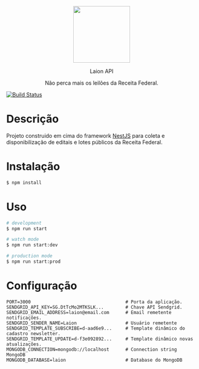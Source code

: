 <p align="center">
  <img src="https://i.ibb.co/nPMVxW6/logo.png" height=150 />
</p>
<p align="center">Laion API</p>
<p align="center">Não perca mais os leilões da Receita Federal.</p>

[![Build Status](https://dev.azure.com/hnreche/Laion/_apis/build/status/Laion%20API?branchName=main)](https://dev.azure.com/hnreche/Laion/_build/latest?definitionId=5&branchName=main)

# Descrição

Projeto construido em cima do framework [NestJS](https://github.com/nestjs/nest) para coleta e disponibilização de editais e lotes públicos da Receita Federal.

# Instalação

```bash
$ npm install
```

# Uso

```bash
# development
$ npm run start

# watch mode
$ npm run start:dev

# production mode
$ npm run start:prod
```

# Configuração

```
PORT=3000                                   # Porta da aplicação.
SENDGRID_API_KEY=SG.DtTcMo2MTKSLK...        # Chave API Sendgrid.
SENDGRID_EMAIL_ADDRESS=laion@email.com      # Email remetente notificações.
SENDGRID_SENDER_NAME=Laion                  # Usuário remetente 
SENDGRID_TEMPLATE_SUBSCRIBE=d-aad6e9...     # Template dinâmico do cadastro newsletter.
SENDGRID_TEMPLATE_UPDATE=d-f3e092892...     # Template dinâmico novas atualizações.
MONGODB_CONNECTION=mongodb://localhost      # Connection string MongoDB
MONGODB_DATABASE=laion                      # Database do MongoDB
```